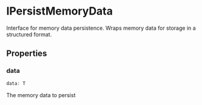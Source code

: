 # IPersistMemoryData

Interface for memory data persistence.
Wraps memory data for storage in a structured format.

## Properties

### data

```ts
data: T
```

The memory data to persist
